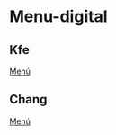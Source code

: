 # Menu-digital

## Kfe
[Menú](https://atomicdevelopers.github.io/Menu-digital/Kfe)

## Chang
[Menú](https://atomicdevelopers.github.io/Menu-digital/Chang)

